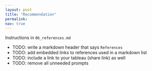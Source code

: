 ```yaml
---
layout: post
title: "Recommendation"
permalink:
nav: true
---
```


Instructions in `06_references.md`

- TODO: write a markdown header that says `References`
- TODO: add embedded links to references used in a markdown list
- TODO: include a link to your tableau (share link) as well
- TODO: remove all unneeded prompts
